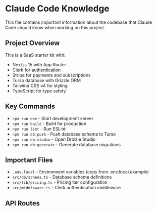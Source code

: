 # Claude Code Knowledge

This file contains important information about the codebase that Claude Code should know when working on this project.

## Project Overview
This is a SaaS starter kit with:
- Next.js 15 with App Router
- Clerk for authentication
- Stripe for payments and subscriptions
- Turso database with Drizzle ORM
- Tailwind CSS v4 for styling
- TypeScript for type safety

## Key Commands
- `npm run dev` - Start development server
- `npm run build` - Build for production
- `npm run lint` - Run ESLint
- `npm run db:push` - Push database schema to Turso
- `npm run db:studio` - Open Drizzle Studio
- `npm run db:generate` - Generate database migrations

## Important Files
- `.env.local` - Environment variables (copy from .env.local.example)
- `src/db/schema.ts` - Database schema definitions
- `src/lib/pricing.ts` - Pricing tier configuration
- `src/middleware.ts` - Clerk authentication middleware

## API Routes
- `/api/stripe/checkout-session` - Create Stripe checkout
- `/api/stripe/customer-portal` - Access Stripe customer portal
- `/api/stripe/verify-session` - Verify successful payment
- `/api/webhooks/stripe` - Stripe webhook handler
- `/api/webhooks/clerk` - Clerk webhook handler
- `/api/user/subscription` - Get user subscription status
- `/api/user/invoices` - Get billing history
- `/api/keys` - Manage API keys (GET, POST, DELETE)
- `/api/example` - Example API endpoint with rate limiting

## Environment Variables Required
- Clerk: NEXT_PUBLIC_CLERK_PUBLISHABLE_KEY, CLERK_SECRET_KEY
- Stripe: NEXT_PUBLIC_STRIPE_PUBLISHABLE_KEY, STRIPE_SECRET_KEY, STRIPE_WEBHOOK_SECRET
- Turso: TURSO_DATABASE_URL, TURSO_AUTH_TOKEN
- App: NEXT_PUBLIC_APP_URL
- Stripe Price IDs for each tier (see .env.local.example)
- Upstash Redis (optional): UPSTASH_REDIS_REST_URL, UPSTASH_REDIS_REST_TOKEN

## Common Tasks
1. Adding new subscription tiers: Update `src/lib/pricing.ts`
2. Modifying database schema: Edit `src/db/schema.ts` then run `npm run db:push`
3. Adding protected routes: Update the route matcher in `src/middleware.ts`
4. Customizing UI: Components are in `src/components/`

## Testing Payments
Use Stripe test card: 4242 4242 4242 4242 with any future expiry date and CVC.

## New Features
- **Settings Page** (`/settings`) - User profile, billing, notifications, API keys
- **API Key Management** - Generate and manage API keys for external access
- **Rate Limiting** - Different limits based on subscription tier (requires Upstash Redis)
- **Usage Tracking** - Track API usage in the database
- **Billing History** - View invoices and manage subscription

## API Authentication
API routes support two authentication methods:
1. Clerk session (when accessing from the app)
2. API keys (when accessing externally)

Example API call with key:
```bash
curl -H "Authorization: Bearer sk_live_..." https://yourdomain.com/api/example
```

## Rate Limits by Tier
- Free: 10 requests/minute
- Starter: 100 requests/minute  
- Professional: 1,000 requests/minute
- Enterprise: 10,000 requests/minute